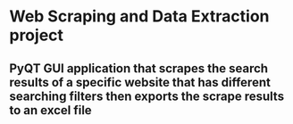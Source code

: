 # Web Scraping and Data Extraction project

## PyQT GUI application that scrapes the search results of a specific website that has different searching filters then exports the scrape results to an excel file
